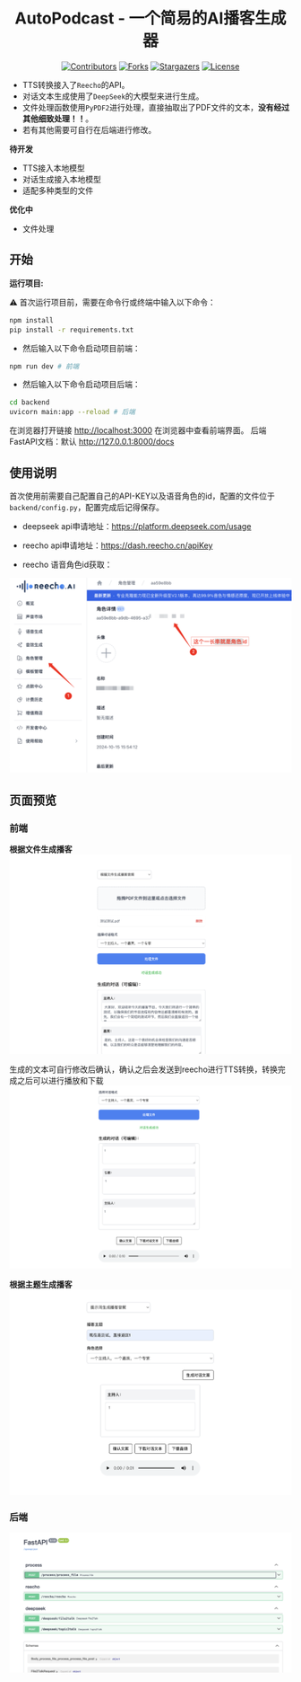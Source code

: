<div align="center">

# AutoPodcast - 一个简易的AI播客生成器

</div>

<!-- PROJECT SHIELDS -->
<div align="center">

[![Contributors][contributors-shield]][contributors-url] [![Forks][forks-shield]][forks-url] [![Stargazers][stars-shield]][stars-url] [![License][license-shield]][license-url]

</div>
<!-- PROJECT LOGO -->

- TTS转换接入了`Reecho`的API。
- 对话文本生成使用了`DeepSeek`的大模型来进行生成。
- 文件处理函数使用`PyPDF2`进行处理，直接抽取出了PDF文件的文本，**没有经过其他细致处理！！**。
- 若有其他需要可自行在后端进行修改。

**待开发**

- TTS接入本地模型
- 对话生成接入本地模型
- 适配多种类型的文件

**优化中**

- 文件处理

## 开始
**运行项目:**

⚠️ 首次运行项目前，需要在命令行或终端中输入以下命令：
```bash
npm install
pip install -r requirements.txt
```

- 然后输入以下命令启动项目前端：
```bash
npm run dev # 前端
```

- 然后输入以下命令启动项目后端：
```bash
cd backend
uvicorn main:app --reload # 后端
```


在浏览器打开链接 [http://localhost:3000](http://localhost:3000) 在浏览器中查看前端界面。
后端FastAPI文档：默认 http://127.0.0.1:8000/docs


## 使用说明

首次使用前需要自己配置自己的API-KEY以及语音角色的id，配置的文件位于`backend/config.py`，配置完成后记得保存。

- deepseek api申请地址：https://platform.deepseek.com/usage

- reecho api申请地址：https://dash.reecho.cn/apiKey

- reecho 语音角色id获取：

![reecho](./public/imgs/5.png)

## 页面预览


### 前端

**根据文件生成播客**
![1](./public/imgs/1.png)

生成的文本可自行修改后确认，确认之后会发送到reecho进行TTS转换，转换完成之后可以进行播放和下载
![2](./public/imgs/2.png)

**根据主题生成播客**
![3](./public/imgs/3.png)


### 后端
![后端页面](./public/imgs/4.png)

<!-- links -->
[your-project-path]:Chal1ce/AutoPodcast
[contributors-shield]: https://img.shields.io/github/contributors/Chal1ce/AutoPodcast.svg?style=flat-square
[contributors-url]: https://github.com/Chal1ce/AutoPodcast/graphs/contributors
[forks-shield]: https://img.shields.io/github/forks/Chal1ce/AutoPodcast.svg?style=flat-square
[forks-url]: https://github.com/Chal1ce/AutoPodcast/network/members
[stars-shield]: https://img.shields.io/github/stars/Chal1ce/AutoPodcast.svg?style=flat-square
[stars-url]: https://github.com/Chal1ce/AutoPodcast/stargazers
[issues-shield]: https://img.shields.io/github/issues/Chal1ce/AutoPodcast.svg?style=flat-square
[issues-url]: https://img.shields.io/github/issues/Chal1ce/AutoPodcast.svg
[license-shield]: https://img.shields.io/github/license/Chal1ce/AutoPodcast.svg?style=flat-square
[license-url]: https://github.com/Chal1ce/AutoPodcast/blob/main/LICENSE
